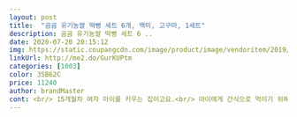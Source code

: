 ```yaml
---
layout: post 
title:  "곰곰 유기농쌀 떡뻥 세트 6개, 백미, 고구마, 1세트" 
description: 곰곰 유기농쌀 떡뻥 세트 6 ..
date: 2020-07-20 20:15:12 
img: https://static.coupangcdn.com/image/product/image/vendoritem/2019/10/30/5054453563/c105aeb1-6d8e-4ed9-9aaf-bc0d0c5a8a56.jpg 
linkUrl: http://me2.do/GurKUPtm 
categories: [1003] 
color: 35B62C 
price: 11240 
author: brandMaster 
cont: <br/> 15개월차 여자 아이를 키우는 집이고요.<br/> 아이에게 간식으로 먹이기 위해서 구입을 하였습니다.<br/> 곰곰 제품을 처음으로 구입하였구요.<br/> 직접 구입하고 아이에게 먹여본 후기를 구입하시는분들께 조금이나마 도움을 드리고자 솔직하게 남겨보도록 하겠습니다.<br/><br/>5<br/> -6개월부터 아이에게 떡뻥을 먹이기 시작했습니다.<br/> 아이가 기분이 안좋거나 출출하거나 심심해할때 등등 아무 조건 따지지 않고 먹일수 있는 간식이라 너무 편하게 잘 먹이고 있는 간식이죠.<br/> 주기도 편하고 뒤처리도 편하규 가지고 다니기도 편하니 정말 이만한 간식이 없습니다.<br/><br/>8개월 때 첫 구매했었고 아주 잘 분질러 먹더라구요^^<br/>같음.<br/><br/>과자는 언제줘?? 하는 표정으로 쳐다봐요.<br/>ㅎ<br/>그 제품도 한동안은 잘먹더군요.<br/> 하지만 얼마 지나지 않아 질려하고 또 손에 안데더라구요.<br/> 그래서 다시 한번 바꿔보자 생각해 곰곰 제품을 구입하였습니다.<br/><br/>그냥 조금더 저렴한것 구입했습니다.<br/> 제품 품질 좋습니다.<br/> 맛도 좋구요.<br/> 다른 제품과 특별히 다를거 없구요.<br/> 종류별로 세트로 구입이 되고 가격이 저렴하니 더 만족하며 구입할수 있고요.<br/> 이제부터는 돌아가면서 떡뻥을 구입하려 합니다.<br/> 아이가 흥미를 갖고 질려하지 않도록 모양이나 맛을 바꿔줄려고 생각중입니다.<br/><br/>그러던 중 와이프가 다른 모양의 떡뻥도 먹여보자, 다른 재료가 첨가된것도 먹여보자고 하더라고요.<br/> 한가지만 먹으니 아이도 질리고 좀 덜 먹는듯한 느낌을 받았나바요.<br/> 그래서 짱땡 제품 떡뻥이 다양한 모양과 식감이 다르다는 이야기를 듣고 종류를 바꿔서 먹였습니다.<br/><br/>그리고 두번째.<br/><br/>기껏 외출준비다했는데 떡뻥먹다가 옷이 다 더러워지고 묻어서 힘들었는데<br/>기본떡뻥보단 크네요.<br/> 두개비교해봤어요<br/>다둥이네에요.<br/><br/>다섯살첫째 23개월둘째 7개월셋째<br/>다음 또 재구매 의사 있습니다.<br/><br/>단점 음.<br/>.<br/> 크게 없는 것 같아요.<br/> 그냥 좀 더 많았으면 좋겠는거죵<br/> 
---
```

 